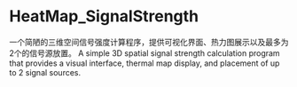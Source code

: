 # HeatMap_SignalStrength
一个简陋的三维空间信号强度计算程序，提供可视化界面、热力图展示以及最多为2个的信号源放置。
A simple 3D spatial signal strength calculation program that provides a visual interface, thermal map display, and placement of up to 2 signal sources.
